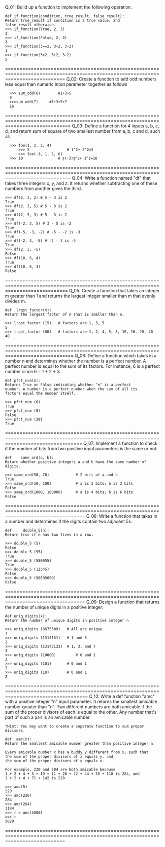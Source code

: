 Q_01: Build up a function to implement the following operation.

    def if_function(condition, true_result, false_result):
    Return true_result if condition is a true value, and
    false_result otherwise.
    >>> if_function(True, 2, 3)
    2
    >>> if_function(False, 2, 3)
    3
    >>> if_function(3==2, 3+2, 3-2)
    1
    >>> if_function(3>2, 3+2, 3-2)
    5
=================================================================================================================================
Q_02: Create a function to add odd numbers less equal than numeric input parameter together as follows

      >>> sum_odd(6)		#1+3+5
      9
      >>>sum_odd(7)		#1+3+5+7
      16
===================================================================================================================================
Q_03: Define a function for 4 inputs a, b, c, d, and return sum of square of two smallest number from a, b, c and d, such as
      
      >>> foo(1, 2, 3, 4)		
		  >>> 5 				# 1^2+ 2^2=5
		  >>> foo(-3, 1, 5, 6)	
      >>> 10				# 〖(-3)〗^2+ 1^2=10
===================================================================================================================================
Q_04: Write a function named "df" that takes three integers x, y, and z. It returns whether subtracting one of these numbers from another gives the third.

    >>> df(5, 3, 2) # 5 - 3 is 2
    True
    >>> df(2, 3, 5) # 5 - 3 is 2
    True
    >>> df(2, 5, 3) # 5 - 3 is 2
    True
    >>> df(-2, 3, 5) # 3 - 5 is -2
    True
    >>> df(-5, -3, -2) # -5 - -2 is -3
    True
    >>> df(-2, 3, -5) # -2 - 3 is -5
    True
    >>> df(2, 3, -5)
    False
    >>> df(10, 6, 4)
    True
    >>> df(10, 6, 3)
    False
==================================================================================================================================
Q_05: Create a function that takes an integer m greater than 1 and returns the largest integer smaller than m that evenly divides m.

    def  lrgst_factor(m):
    Return the largest factor of n that is smaller than n.

    >>> lrgst_factor (15) 	# factors are 1, 3, 5
    5
    >>> lrgst_factor (80) 	# factors are 1, 2, 4, 5, 8, 10, 16, 20, 40
    40
====================================================================================================================================
Q_06: Define a function which takes in a number n and determines whether the number is a perfect number. A perfect number is equal to the sum of its factors.
      For instance, 6 is a perfect number since 6 = 1 + 2 + 3.

    def pfct_num(m):
    Returns True or False indicating whether "n" is a perfect 
    number. A number is a perfect number when the sum of all its 
    factors equal the number itself.

    >>> pfct_num (6)
    True
    >>> pfct_num (8)
    False
    >>> pfct_num (28)
    True
=======================================================================================================================================
Q_07: Implement a function to check if the number of bits from two positive input parameters is the same or not.

    def    same_ord(a, b):
    Return whether positive integers a and b have the same number of digits.

    >>> same_ord(50, 70)			# 2 bits of a and b
    True
    >>> same_ord(50, 100)			# a is 2 bits; b is 3 bits
    False
    >>> same_ord(1000, 100000)		# a is 4 bits; b is 6 bits
    False
========================================================================================================================================
Q_08: Write a function that takes in a number and determines if the digits contain two adjacent 5s.

    def 	double_5(n):
    Return true if n has two fives in a row.

    >>> double_5 (5)
    False
    >>> double_5 (55)
    True
    >>> double_5 (550055)
    True
    >>> double_5 (12345)
    False
    >>> double_5 (50505050)
    False
========================================================================================================================================
Q_09: Design a function that returns the number of unique digits in a positive integer.

    def uniq_digits(x):
    Return the number of unique digits in positive integer n

    >>> uniq_digits (8675309) 	# All are unique
    7
    >>> uniq_digits (1313131) 	# 1 and 3
    2
    >>> uniq_digits (13173131) 	# 1, 3, and 7
    3
    >>> uniq_digits (10000) 		# 0 and 1
    2
    >>> uniq_digits (101) 		# 0 and 1
    2
    >>> uniq_digits (10) 		# 0 and 1
    2
=========================================================================================================================================
Q_10: Write a def function "amc" with a positive integer "n" input parameter. It returns the smallest amicable number greater than "n".
      Two different numbers are both amicable if the sum of the proper divisors of each is equal to the other. Any number that's part of
      such a pair is an amicable number.

    *Hint: You may want to create a separate function to sum proper divisors.

    def  amc(n):
    Return the smallest amicable number greater than positive integer n.

    Every amicable number x has a buddy y different from x, such that
    the sum of the proper divisors of x equals y, and
    the sum of the proper divisors of y equals x.

    For example, 220 and 284 are both amicable because
    1 + 2 + 4 + 5 + 10 + 11 + 20 + 22 + 44 + 55 + 110 is 284, and
    1 + 2 + 4 + 71 + 142 is 220

    >>> amc(5)
    220
    >>> amc(220)
    284
    >>> amc(284)
    1184
    >>> r = amc(5000)
    >>> r
    5020
=================================================================================================================================
